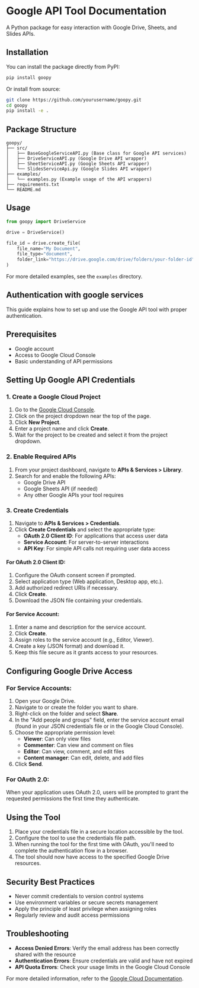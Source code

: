 # Google API Tool Documentation

A Python package for easy interaction with Google Drive, Sheets, and Slides APIs.

## Installation

You can install the package directly from PyPI:

```bash
pip install goopy
```

Or install from source:

```bash
git clone https://github.com/yourusername/goopy.git
cd goopy
pip install -e .
```

## Package Structure

```text
goopy/
├── src/
│   ├── BaseGoogleServiceAPI.py (Base class for Google API services)
│   ├── DriveServiceAPI.py (Google Drive API wrapper)
│   ├── SheetServiceAPI.py (Google Sheets API wrapper)
│   └── SlidesServiceApi.py (Google Slides API wrapper)
├── examples/
│   └── examples.py (Example usage of the API wrappers)
├── requirements.txt
└── README.md
```

## Usage

```python
from goopy import DriveService

drive = DriveService()

file_id = drive.create_file(
    file_name="My Document", 
    file_type="document",
    folder_link="https://drive.google.com/drive/folders/your-folder-id"
)
```

For more detailed examples, see the `examples` directory.

## Authentication with google services

This guide explains how to set up and use the Google API tool with proper authentication.

## Prerequisites

- Google account
- Access to Google Cloud Console
- Basic understanding of API permissions

## Setting Up Google API Credentials

### 1. Create a Google Cloud Project

1. Go to the [Google Cloud Console](https://console.cloud.google.com/).
2. Click on the project dropdown near the top of the page.
3. Click **New Project**.
4. Enter a project name and click **Create**.
5. Wait for the project to be created and select it from the project dropdown.

### 2. Enable Required APIs

1. From your project dashboard, navigate to **APIs & Services > Library**.
2. Search for and enable the following APIs:
   - Google Drive API
   - Google Sheets API (if needed)
   - Any other Google APIs your tool requires

### 3. Create Credentials

1. Navigate to **APIs & Services > Credentials**.
2. Click **Create Credentials** and select the appropriate type:
   - **OAuth 2.0 Client ID**: For applications that access user data
   - **Service Account**: For server-to-server interactions
   - **API Key**: For simple API calls not requiring user data access

#### For OAuth 2.0 Client ID:
1. Configure the OAuth consent screen if prompted.
2. Select application type (Web application, Desktop app, etc.).
3. Add authorized redirect URIs if necessary.
4. Click **Create**.
5. Download the JSON file containing your credentials.

#### For Service Account:
1. Enter a name and description for the service account.
2. Click **Create**.
3. Assign roles to the service account (e.g., Editor, Viewer).
4. Create a key (JSON format) and download it.
5. Keep this file secure as it grants access to your resources.

## Configuring Google Drive Access

### For Service Accounts:

1. Open your Google Drive.
2. Navigate to or create the folder you want to share.
3. Right-click on the folder and select **Share**.
4. In the "Add people and groups" field, enter the service account email (found in your JSON credentials file or in the Google Cloud Console).
5. Choose the appropriate permission level:
   - **Viewer**: Can only view files
   - **Commenter**: Can view and comment on files
   - **Editor**: Can view, comment, and edit files
   - **Content manager**: Can edit, delete, and add files
6. Click **Send**.

### For OAuth 2.0:

When your application uses OAuth 2.0, users will be prompted to grant the requested permissions the first time they authenticate.

## Using the Tool

1. Place your credentials file in a secure location accessible by the tool.
2. Configure the tool to use the credentials file path.
3. When running the tool for the first time with OAuth, you'll need to complete the authentication flow in a browser.
4. The tool should now have access to the specified Google Drive resources.

## Security Best Practices

- Never commit credentials to version control systems
- Use environment variables or secure secrets management
- Apply the principle of least privilege when assigning roles
- Regularly review and audit access permissions

## Troubleshooting

- **Access Denied Errors**: Verify the email address has been correctly shared with the resource
- **Authentication Errors**: Ensure credentials are valid and have not expired
- **API Quota Errors**: Check your usage limits in the Google Cloud Console

For more detailed information, refer to the [Google Cloud Documentation](https://cloud.google.com/docs).
